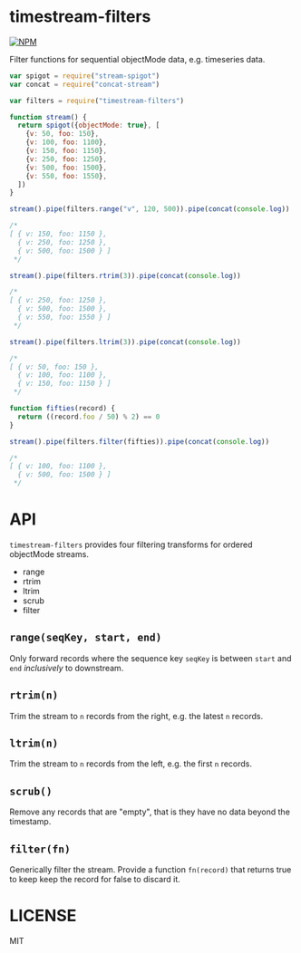 timestream-filters
=====

[![NPM](https://nodei.co/npm/timestream-filters.png)](https://nodei.co/npm/timestream-filters/)

Filter functions for sequential objectMode data, e.g. timeseries data.

```javascript
var spigot = require("stream-spigot")
var concat = require("concat-stream")

var filters = require("timestream-filters")

function stream() {
  return spigot({objectMode: true}, [
    {v: 50, foo: 150},
    {v: 100, foo: 1100},
    {v: 150, foo: 1150},
    {v: 250, foo: 1250},
    {v: 500, foo: 1500},
    {v: 550, foo: 1550},
  ])
}

stream().pipe(filters.range("v", 120, 500)).pipe(concat(console.log))

/*
[ { v: 150, foo: 1150 },
  { v: 250, foo: 1250 },
  { v: 500, foo: 1500 } ]
 */

stream().pipe(filters.rtrim(3)).pipe(concat(console.log))

/*
[ { v: 250, foo: 1250 },
  { v: 500, foo: 1500 },
  { v: 550, foo: 1550 } ]
 */

stream().pipe(filters.ltrim(3)).pipe(concat(console.log))

/*
[ { v: 50, foo: 150 },
  { v: 100, foo: 1100 },
  { v: 150, foo: 1150 } ]
 */

function fifties(record) {
  return ((record.foo / 50) % 2) == 0
}

stream().pipe(filters.filter(fifties)).pipe(concat(console.log))

/*
[ { v: 100, foo: 1100 },
  { v: 500, foo: 1500 } ]
 */


```

API
===

`timestream-filters` provides four filtering transforms for ordered objectMode streams.

  * range
  * rtrim
  * ltrim
  * scrub
  * filter

`range(seqKey, start, end)`
---

Only forward records where the sequence key `seqKey` is between `start` and `end` *inclusively* to downstream.

`rtrim(n)`
---

Trim the stream to `n` records from the right, e.g. the latest `n` records.

`ltrim(n)`
---

Trim the stream to `n` records from the left, e.g. the first `n` records.

`scrub()`
---

Remove any records that are "empty", that is they have no data beyond the timestamp.

`filter(fn)`
---

Generically filter the stream. Provide a function `fn(record)` that returns true to keep keep the record for false to discard it.

LICENSE
=======

MIT
